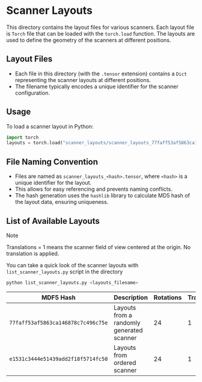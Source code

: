 # Scanner Layouts

This directory contains the layout files for various scanners. Each layout file is `Torch` file that can be loaded with the `torch.load` function. The layouts are used to define the geometry of the scanners at different positions.

## Layout Files

- Each file in this directory (with the `.tensor` extension) contains a `Dict` representing the scanner layouts at different positions.
- The filename typically encodes a unique identifier for the scanner configuration.

## Usage

To load a scanner layout in Python:

```python
import torch
layouts = torch.load("scanner_layouts/scanner_layouts_77faff53af5863ca146878c7c496c75e.tensor")
```

## File Naming Convention

- Files are named as `scanner_layouts_<hash>.tensor`, where `<hash>` is a unique identifier for the layout.
- This allows for easy referencing and prevents naming conflicts.
- The hash generation uses the `hashlib` library to calculate MD5 hash of the layout data, ensuring uniqueness.

## List of Available Layouts

> [!NOTE]
> Translations = 1 means the scanner field of view centered at the origin. No translation is applied.

You can take a quick look of the scanner layouts with `list_scanner_layouts.py` script in the directory

```bash
python list_scanner_layouts.py <layouts_filename>
```

|             MDF5 Hash              |                 Description                | Rotations | Translations |
|------------------------------------|--------------------------------------------|-----------|--------------|
| `77faff53af5863ca146878c7c496c75e` | Layouts from a randomly generated scanner  |     24    |      1       |
| `e1531c3444e51439add2f18f5714fc50` | Layouts from ordered scanner               |     24    |      1       |

